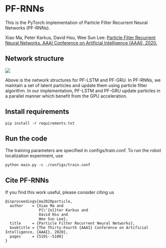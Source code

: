 # PF-RNNs

This is the PyTorch implementation of Particle Filter Recurrent Neural Networks (PF-RNNs).

Xiao Ma, Peter Karkus, David Hsu, Wee Sun Lee: [Particle Filter Recurrent Neural Networks. AAAI Conference on Artificial Intelligence (AAAI), 2020. ](https://arxiv.org/abs/1905.12885)

## Network structure

<img src="imgs/networks.jpg"/>

Above is the network structures for PF-LSTM and PF-GRU. In PF-RNNs, we maintain a set of latent particles and update them using particle filter algorithm. In our implementation, PF-LSTM and PF-GRU update particles in a parallel manner which benefit from the GPU acceleration.

## Install requirements
```
pip install -r requirements.txt
```

## Run the code
The training parameters are specified in configs/train.conf. To run the robot localization experiment, use
```
python main.py -c ./configs/train.conf
```

## Cite PF-RNNs
If you find this work useful, please consider citing us
```
@inproceedings{ma2020particle,
  author    = {Xiao Ma and
               P{\'{e}}ter Karkus and
               David Hsu and
               Wee Sun Lee},
  title     = {Particle Filter Recurrent Neural Networks},
  booktitle = {The Thirty-Fourth {AAAI} Conference on Artificial Intelligence, {AAAI}, 2020},
  pages     = {5101--5108}
}
```
